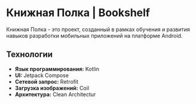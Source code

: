 # Книжная Полка | Bookshelf
Книжная Полка - это проект, созданный в рамках обучения и развития навыков разработки мобильных приложений на платформе Android. 

## Технологии

- **Язык программирования:** Kotlin
- **UI:** Jetpack Compose
- **Сетевой запрос:** Retrofit
- **Загрузка изображений:** Coil
- **Архитектура:** Clean Architectur
